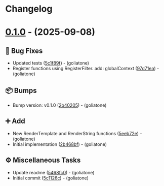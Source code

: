 # Changelog

# [0.1.0](https://github.com/goliatone/go-template/tree/v0.1.0) - (2025-09-08)

## <!-- 1 -->🐛 Bug Fixes

- Updated tests ([5c1f89f](https://github.com/goliatone/go-template/commit/5c1f89fff2d5f33a9eb913805acb6c60d1ba7b02))  - (goliatone)
- Register functions using RegisterFilter. add: globalContext ([97d71ea](https://github.com/goliatone/go-template/commit/97d71eacf6877b91898c72a58b2a7b4c0bc73c32))  - (goliatone)

## <!-- 13 -->📦 Bumps

- Bump version: v0.1.0 ([2b40205](https://github.com/goliatone/go-template/commit/2b402059ef929876b849af43ad180f236005c269))  - (goliatone)

## <!-- 16 -->➕ Add

- New RenderTemplate and RenderString functions ([5eeb72e](https://github.com/goliatone/go-template/commit/5eeb72e0996f5ced20478cced64b333b94eb095a))  - (goliatone)
- Initial implementation ([2b468bf](https://github.com/goliatone/go-template/commit/2b468bf0a9186e06a0b6ac87883d94567a75ffa5))  - (goliatone)

## <!-- 7 -->⚙️ Miscellaneous Tasks

- Update readme ([5468fc0](https://github.com/goliatone/go-template/commit/5468fc0c67b1c54cff3edbeaf5ad8c7717c9d168))  - (goliatone)
- Initial commit ([5c1126c](https://github.com/goliatone/go-template/commit/5c1126c831002c62d4eecac66cf88a9d0767d838))  - (goliatone)


